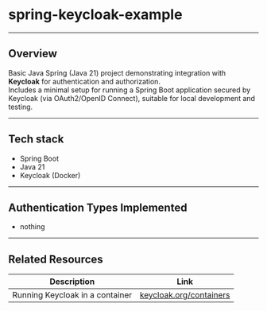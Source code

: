 # spring-keycloak-example

---

## Overview

Basic Java Spring (Java 21) project demonstrating integration with **Keycloak** for authentication and authorization.  
Includes a minimal setup for running a Spring Boot application secured by Keycloak (via OAuth2/OpenID Connect), suitable for local development and testing.

---

## Tech stack

- Spring Boot
- Java 21
- Keycloak (Docker)

---

## Authentication Types Implemented

- nothing

---

## Related Resources

| Description                     | Link                                                                  |
|---------------------------------|-----------------------------------------------------------------------|
| Running Keycloak in a container | [keycloak.org/containers](https://www.keycloak.org/server/containers) |
